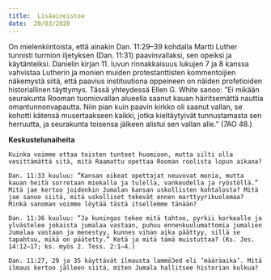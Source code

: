 ```yaml
---
title:  Lisäaineistoa
date:  20/03/2020
---
```


On mielenkiintoista, että ainakin Dan. 11:29–39 kohdalla Martti Luther tunnisti turmion iljetyksen (Dan. 11:31) paavinvallaksi, sen opeiksi ja käytänteiksi. Danielin kirjan 11. luvun rinnakkaisuus lukujen 7 ja 8 kanssa vahvistaa Lutherin ja monien muiden protestanttisten kommentoijien näkemystä siitä, että paavius instituutiona oppeineen on näiden profetioiden historiallinen täyttymys. Tässä yhteydessä Ellen G. White sanoo: ”Ei mikään seurakunta Rooman tuomiovallan alueella saanut kauan häiritsemättä nauttia omantunnonvapautta. Niin pian kuin paavin kirkko oli saanut vallan, se kohotti kätensä musertaakseen kaikki, jotka kieltäytyivät tunnustamasta sen herruutta, ja seurakunta toisensa jälkeen alistui sen vallan alle.” (7AO 48.)

**Keskustelunaiheita**

`Kuinka voimme ottaa toisten tunteet huomioon, mutta silti olla vesittämättä sitä, mitä Raamattu opettaa Rooman roolista lopun aikana?`

`Dan. 11:33 kuuluu: ”Kansan oikeat opettajat neuvovat monia, mutta kauan heitä sorretaan miekalla ja tulella, vankeudella ja ryöstöllä.” Mitä jae kertoo joidenkin Jumalan kansan uskollisten kohtalosta? Mitä jae sanoo siitä, mitä uskolliset tekevät ennen marttyyrikuolemaa? Minkä sanoman voimme löytää tästä itsellemme tänään?`

`Dan. 11:36 kuuluu: ”Ja kuningas tekee mitä tahtoo, pyrkii korkealle ja ylvästelee jokaista jumalaa vastaan, puhuu ennenkuulumattomia jumalien Jumalaa vastaan ja menestyy, kunnes vihan aika päättyy, sillä se tapahtuu, mikä on päätetty.” Ketä ja mitä tämä muistuttaa? (Ks. Jes. 14:12–17; ks. myös 2. Tess. 2:1–4.)`

`Dan. 11:27, 29 ja 35 käyttävät ilmausta lammōƆed eli ’määräaika’. Mitä ilmaus kertoo jälleen siitä, miten Jumala hallitsee historian kulkua?`